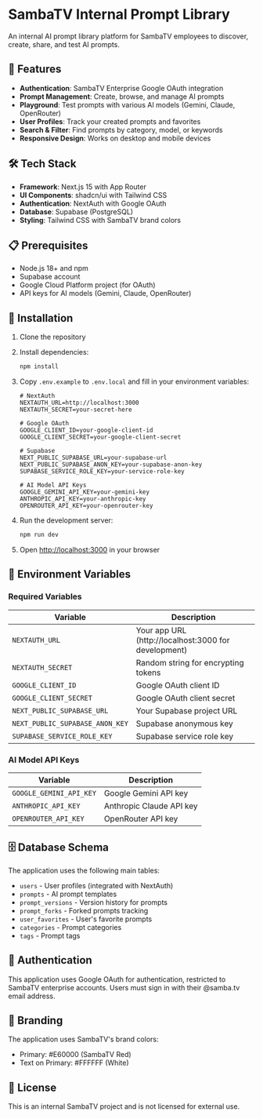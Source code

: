 # SambaTV Internal Prompt Library

An internal AI prompt library platform for SambaTV employees to discover, create, share, and test AI prompts.

## 🚀 Features

- **Authentication**: SambaTV Enterprise Google OAuth integration
- **Prompt Management**: Create, browse, and manage AI prompts
- **Playground**: Test prompts with various AI models (Gemini, Claude, OpenRouter)
- **User Profiles**: Track your created prompts and favorites
- **Search & Filter**: Find prompts by category, model, or keywords
- **Responsive Design**: Works on desktop and mobile devices

## 🛠️ Tech Stack

- **Framework**: Next.js 15 with App Router
- **UI Components**: shadcn/ui with Tailwind CSS
- **Authentication**: NextAuth with Google OAuth
- **Database**: Supabase (PostgreSQL)
- **Styling**: Tailwind CSS with SambaTV brand colors

## 📋 Prerequisites

- Node.js 18+ and npm
- Supabase account
- Google Cloud Platform project (for OAuth)
- API keys for AI models (Gemini, Claude, OpenRouter)

## 🔧 Installation

1. Clone the repository
2. Install dependencies:
   ```bash
   npm install
   ```

3. Copy `.env.example` to `.env.local` and fill in your environment variables:
   ```
   # NextAuth
   NEXTAUTH_URL=http://localhost:3000
   NEXTAUTH_SECRET=your-secret-here

   # Google OAuth
   GOOGLE_CLIENT_ID=your-google-client-id
   GOOGLE_CLIENT_SECRET=your-google-client-secret

   # Supabase
   NEXT_PUBLIC_SUPABASE_URL=your-supabase-url
   NEXT_PUBLIC_SUPABASE_ANON_KEY=your-supabase-anon-key
   SUPABASE_SERVICE_ROLE_KEY=your-service-role-key

   # AI Model API Keys
   GOOGLE_GEMINI_API_KEY=your-gemini-key
   ANTHROPIC_API_KEY=your-anthropic-key
   OPENROUTER_API_KEY=your-openrouter-key
   ```

4. Run the development server:
   ```bash
   npm run dev
   ```

5. Open [http://localhost:3000](http://localhost:3000) in your browser

## 📝 Environment Variables

### Required Variables

| Variable | Description |
|----------|-------------|
| `NEXTAUTH_URL` | Your app URL (http://localhost:3000 for development) |
| `NEXTAUTH_SECRET` | Random string for encrypting tokens |
| `GOOGLE_CLIENT_ID` | Google OAuth client ID |
| `GOOGLE_CLIENT_SECRET` | Google OAuth client secret |
| `NEXT_PUBLIC_SUPABASE_URL` | Your Supabase project URL |
| `NEXT_PUBLIC_SUPABASE_ANON_KEY` | Supabase anonymous key |
| `SUPABASE_SERVICE_ROLE_KEY` | Supabase service role key |

### AI Model API Keys

| Variable | Description |
|----------|-------------|
| `GOOGLE_GEMINI_API_KEY` | Google Gemini API key |
| `ANTHROPIC_API_KEY` | Anthropic Claude API key |
| `OPENROUTER_API_KEY` | OpenRouter API key |

## 🗄️ Database Schema

The application uses the following main tables:

- `users` - User profiles (integrated with NextAuth)
- `prompts` - AI prompt templates
- `prompt_versions` - Version history for prompts
- `prompt_forks` - Forked prompts tracking
- `user_favorites` - User's favorite prompts
- `categories` - Prompt categories
- `tags` - Prompt tags

## 🔐 Authentication

This application uses Google OAuth for authentication, restricted to SambaTV enterprise accounts. Users must sign in with their @samba.tv email address.

## 🎨 Branding

The application uses SambaTV's brand colors:
- Primary: #E60000 (SambaTV Red)
- Text on Primary: #FFFFFF (White)

## 📄 License

This is an internal SambaTV project and is not licensed for external use.
